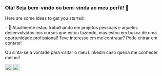 ### Olá! Seja bem-vindo ou bem-vinda ao meu perfil! 👋



Here are some ideas to get you started:

<p>- 🔭 Atualmente estou trabalhando em projetos pessoais e aqueles desenvolvidos nos cursos que estou fazendo, mas estou em busca de uma oportunidade profissional! Teve interesse em me contratar? Pode entrar em contato!</p> Ou sinta-se a vontade para visitar o meu LinkedIn caso queira me conhecer melhor!
<p><a target="_blank" href="https://api.whatsapp.com/send?phone=5521997414396">
  <img align="left" alt="Whatsapp" width="22px" src="https://cdn.jsdelivr.net/npm/simple-icons@v3/icons/whatsapp.svg" />
</a></p>
<p>
<a target="_blank" href="https://www.linkedin.com/in/daniel-pereira-de-souza-9645791b2/">
  <img align="left" alt="LinkdeIN" width="22px" src="https://cdn.jsdelivr.net/npm/simple-icons@v3/icons/linkedin.svg" />
</a></p>

<!--
**psdaniel/psdaniel** is a ✨ _special_ ✨ repository because its `README.md` (this file) appears on your GitHub profile.
- 🌱 Atualmente estou aprendendo 
- 👯 I’m looking to collaborate on ...
- 🤔 I’m looking for help with ...
- 💬 Ask me about ...
- 📫 How to reach me: ...
- 😄 Pronouns: ...
- ⚡ Fun fact: ...
-->
